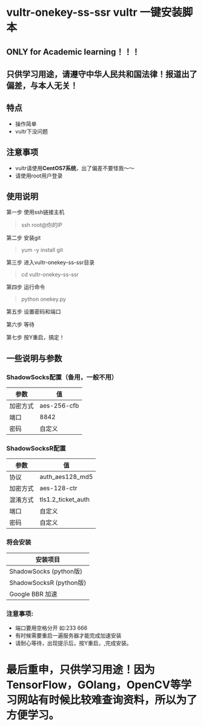# vultr-onekey-ss-ssr vultr 一键安装脚本
## ONLY for Academic learning！！！
## 只供学习用途，请遵守中华人民共和国法律！报道出了偏差，与本人无关！
## 特点
* 操作简单
* vultr下没问题
## 注意事项
* vultr请使用**CentOS7系统**，出了偏差不要怪我～～
* 请使用root用户登录
## 使用说明
第一步 使用ssh链接主机
> ssh root@你的IP

第二步 安装git
> yum -y install git

第三步 进入vultr-onekey-ss-ssr目录
> cd vultr-onekey-ss-ssr

第四步 运行命令
> python onekey.py

第五步 设置密码和端口

第六步 等待

第七步 按Y重启，搞定！

## 一些说明与参数

### ShadowSocks配置（备用，一般不用）
参数|值
------|-------
加密方式|aes-256-cfb
端口|8842
密码|自定义
### ShadowSocksR配置
参数|值
------|-------
协议|auth_aes128_md5
加密方式|aes-128-ctr
混淆方式|tls1.2_ticket_auth
端口|自定义
密码|自定义
### 将会安装
|安装项目|
|-----|
|ShadowSocks   (python版)|
|ShadowSocksR  (python版)|
|Google BBR 加速|


### 注意事项:
* 端口要用空格分开  如:233 666
* 有时候需要重启一遍服务器才能完成加速安装
* 请耐心等待，出现提示后，按Y重启，,完成安装。
# 最后重申，只供学习用途！因为TensorFlow，GOlang，OpenCV等学习网站有时候比较难查询资料，所以为了方便学习。
